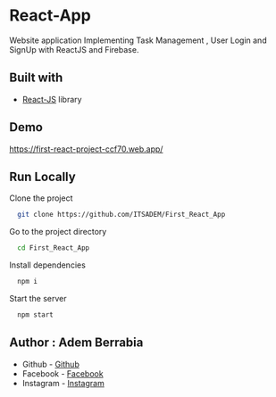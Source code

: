 # React-App

Website application Implementing Task Management , User Login and SignUp with ReactJS and Firebase.

## Built with

- [React-JS](https://react.dev/) library

## Demo

https://first-react-project-ccf70.web.app/

## Run Locally

Clone the project

```bash
  git clone https://github.com/ITSADEM/First_React_App
```

Go to the project directory

```bash
  cd First_React_App
```

Install dependencies

```bash
  npm i
```

Start the server

```bash
  npm start
```

## Author : Adem Berrabia

- Github - [Github](https://github.com/ITSADEM)
- Facebook - [Facebook](https://www.facebook.com/profile.php?id=100022888083591)
- Instagram - [Instagram](https://www.instagram.com/adem_rb3/?hl=fr)

